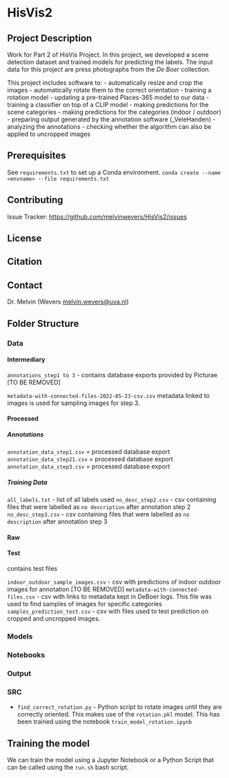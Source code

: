 # HisVis2

## Project Description
Work for Part 2 of HisVis Project. In this project, we developed a scene detection dataset and trained models for predicting the labels. 
The input data for this project are press photographs from the _De Boer_ collection. 

This project includes software to:
    - automatically resize and crop the images
    - automatically rotate them to the correct orientation
    - training a rotation model
    - updating a pre-trained Places-365 model to our data
    - training a classifier on top of a CLIP model 
    - making predictions for the scene categories
    - making predictions for the categories (indoor / outdoor)
    - preparing output generated by the annotation software (_VeleHanden)
    - analyzing the annotations
    - checking whether the algorithm can also be applied to uncropped images

## Prerequisites

See `requirements.txt` to set up a Conda environment. 
`conda create --name <envname> --file requirements.txt`


## Contributing
Issue Tracker: https://github.com/melvinwevers/HisVis2/issues


## License

## Citation


## Contact
Dr. Melvin (Wevers melvin.wevers@uva.nl)


## Folder Structure

### Data

#### Intermediary
`annotations_step1 to 3` - contains database exports provided by Picturae [TO BE REMOVED]

`metadata-with-connected-files-2022-05-23-csv.csv` metadata linked to images is used for sampling images for step 3. 

#### Processed

##### Annotations
`annotation_data_step1.csv` = processed database export
`annotation_data_step21.csv` = processed database export
`annotation_data_step3.csv` = processed database export

##### Training Data
`all_labels.txt` - list of all labels used
`no_desc_step2.csv` - csv containing files that were labelled as `no description` after annotation step 2
`no_desc_step3.csv` - csv containing files that were labelled as `no description` after annotation step 3


#### Raw

#### Test
contains test files

`indoor_outdoor_sample_images.csv` - csv with predictions of indoor outdoor images for annotation [TO BE REMOVED]
`metadata-with-connected-files.csv` - csv with links to metadata kept in DeBoer logs. This file was used to find samples of images for specific categories
`samples_prediction_test.csv` - csv with files used to test prediction on cropped and uncropped images. 

### Models


### Notebooks


### Output

### SRC

- `find_correct_rotation.py` - Python script to rotate images until they are correctly oriented. This makes use of the `rotation.pkl` model. This has been trained using the notebook `train_model_rotation.ipynb`



## Training the model 

We can train the model using a Jupyter Notebook or a Python Script that can be called using the `run.sh` bash script. 

